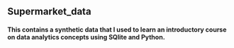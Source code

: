 ## Supermarket_data
#### This contains a synthetic data that I used to learn an introductory course on data analytics concepts using SQlite and Python.
